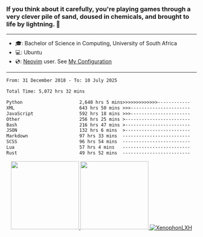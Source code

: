 ### If you think about it carefully, you're playing games through a very clever pile of sand, doused in chemicals, and brought to life by lightning.  👋

-------------------------------------------------------------------------------------------------------

- 🎓: Bachelor of Science in Computing, University of South Africa
- 💻: Ubuntu
- 💿: [Neovim](https://github.com/neovim/neovim) user. See [My Configuration](https://github.com/XenophonLXH/xenovim)

-------------------------------------------------------------------------------------------------------

<!--START_SECTION:waka-->

```txt
From: 31 December 2018 - To: 10 July 2025

Total Time: 5,072 hrs 32 mins

Python                     2,640 hrs 5 mins>>>>>>>>>>>>>------------   52.05 %
XML                        643 hrs 50 mins >>>----------------------   12.69 %
JavaScript                 592 hrs 18 mins >>>----------------------   11.68 %
Other                      256 hrs 25 mins >------------------------   05.06 %
Bash                       216 hrs 47 mins >------------------------   04.27 %
JSON                       132 hrs 6 mins  >------------------------   02.60 %
Markdown                   97 hrs 33 mins  -------------------------   01.92 %
SCSS                       96 hrs 54 mins  -------------------------   01.91 %
Lua                        57 hrs 4 mins   -------------------------   01.13 %
Rust                       49 hrs 52 mins  -------------------------   00.98 %
```

<!--END_SECTION:waka-->


<p align="center">
    <a href="https://github.com/XenophonLXH">
        <img height="180em" src="https://github-readme-stats-eight-theta.vercel.app/api?username=XenophonLXH&show_icons=true&theme=algolia&include_all_commits=true&count_private=true"/>
        <img height="180em" src="https://github-readme-stats-eight-theta.vercel.app/api/top-langs/?username=XenophonLXH&layout=compact&langs_count=8&theme=algolia"/>
        <img align="center" src="https://github-readme-streak-stats.herokuapp.com/?user=XenophonLXH&theme=algolia" alt="XenophonLXH" />
    </a>
</p>
